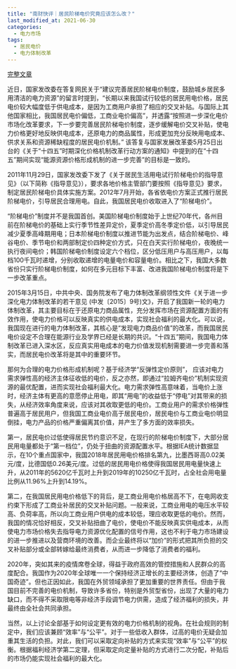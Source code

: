 ```yaml
---
title: "南财快评｜居民阶梯电价究竟应该怎么改？"
last_modified_at: 2021-06-30
categories:
  - 电力市场
tags:
  - 居民电价
  - 电力体制改革
---
```


[完整文章](https://m.21jingji.com/article/20210630/herald/eabcef6bf4641fb0a01c19239ca8b84b.html)

近日，国家发改委在答复网民关于“建议完善居民阶梯电价制度，鼓励城乡居民多用清洁的电力资源”的留言时提到，“长期以来我国试行较低的居民用电价格，居民电价较大幅度低于供电成本，是因为工商用户承担了相应的交叉补贴。与国际上其他国家相比，我国居民电价偏低，工商业电价偏高”，并透露“按照进一步深化电价市场化改革要求，下一步要完善居民阶梯电价制度，逐步缓解电价交叉补贴，使电力价格更好地反映供电成本，还原电力的商品属性，形成更加充分反映用电成本、供求关系和资源稀缺程度的居民电价机制。” 该答复与国家发展改革委5月25日出台的《关于“十四五”时期深化价格机制改革行动方案的通知》中提到的在“十四五”期间实现“能源资源价格形成机制的进一步完善”的目标是一致的。

2011年11月29日，国家发改委下发了《关于居民生活用电试行阶梯电价的指导意见》（以下简称《指导意见》），要求各地价格主管部门要按照《指导意见》要求，制定居民阶梯电价具体实施方案。2012年7月开始，各省依电价方案正式推行居民阶梯电价，引导居民合理用电。自此，我国居民电价收取进入了“阶梯电价”。

“阶梯电价”制度并不是我国首创。美国阶梯电价制度始于上世纪70年代，各州目前在阶梯电价的基础上实行季节性差异定价，夏季定价高冬季定价低，以引导居民减少夏季高峰期用电；日本阶梯电价制度以推进节能为出发点，结合阶梯电价、峰谷电价、季节电价和两部制定价四种定价方式，只在白天实行阶梯电价，夜晚统一执行夜间电价；韩国阶梯电价制度设定六个档位，区分低压用户与高压用户，以每档100千瓦时递增，分别收取递增的电量电价和容量电价。相比之下，我国大多数省份只实行阶梯电价制度，如何在多元目标下丰富、改进我国阶梯电价制度将是下一步改革重点。 

2015年3月15日，中共中央、国务院发布了电力体制改革纲领性文件《关于进一步深化电力体制改革的若干意见 (中发〔2015〕9号)文》，开启了我国新一轮的电力体制改革，其主要目标在于还原电力商品属性，充分发挥市场在资源配置方面的有效作用，使电力价格可以反映真实的供电成本，实现社会福利的最大化。可以说，我国现在进行的电力体制改革，其核心是“发现电力商品价值”的改革，而我国居民电价设定不合理在能源行业及学界已经是长期的共识。“十四五”期间，我国电力体制改革已进入深水区，反应真实用电成本的电力价值发现机制需要进一步完善和落实，而居民电价改革将是其中的重要环节。

那何为合理的电力价格形成机制呢？基于经济学“反弹性定价原则”， 应该对电力需求弹性高的经济主体征收低的电价，反之亦然，即通过“拉姆齐电价”机制实现资源的最优配置，进而实现社会福利最大化。电力需求弹性高意味着，当电价上涨时，经济主体有更高的意愿停止用电，即其“用电”的收益低于“停电”对其带来的损失，从经济效率角度来说，应该对其收取更低的电价。工商业用户的需求价格弹性普遍高于居民用户，但我国工商业电价高于居民电价，居民电价与工商业电价明显倒挂，电力产品的价格严重偏离其价值，并产生了多方面的效率损失。

第一，居民电价过低使得居民节约意识不足，在现行的阶梯电价制度下，大部分居民用电量都处于“第一档位”，仍处于扭曲的资源配置水平。根据IEA统计数据显示，在10个重点国家中，我国2018年居民用电价格排名第九，比墨西哥高0.02美元/度，比德国低0.26美元/度。过低的居民用电价格使得我国居民用电量快速上升，从2011年的5620亿千瓦时上升到2019年的10250亿千瓦时，占全社会用电量比例从11.96%上升到14.19%。

第二，在我国居民用电价格低下的背后，是工商业用电价格居高不下，在电网收支约束下形成了工商业补居民的交叉补贴问题。一般来说，工商业用电的电压水平较高、负荷率高，所以向工商业用户供电的成本较低，理应收取更低的电价。然而，我国的情况恰好相反，交叉补贴扭曲了电价，使电价不能反映真实供电成本，从而使电力市场价格失去指导电力资源优化配置的信号作用，这也不利于电力市场建设的进一步推进以及营商环境的改善。而企业最终将以“加价”的形式把其所负担的交叉补贴部分或全部转嫁给最终消费者，从而进一步降低了消费者的福利。

2020年，突如其来的疫情席卷全球，得益于政府高效的管控措施和人民群众的高度配合。我国作为2020年全球唯一一个保持经济正增长的主要经济体，创造了“中国奇迹”。但也正因如此，我国在外贸领域承担了更加重要的世界责任。但由于我国目前不完善的电价机制，导致许多省份，特别是外贸型省份，出现了大量的电力缺口，而不得不采取限电等非经济手段调节电力供需，造成了经济福利的损失，并最终由全社会共同承担。

 当然，以上讨论全部基于如何设定更有效的电力价格机制的视角。在社会规则的制定中，我们应该兼顾“效率”与“公平”。对于一些低收入群体，过高的电价无疑会加重其生活的负担。对此，我们可以采取定向补贴的方式来实现“效率”与“公平”的权衡。根据福利经济学第二定理，但采取定向定量补贴的方式进行二次分配，补贴后的市场仍能实现社会福利的最大化。
